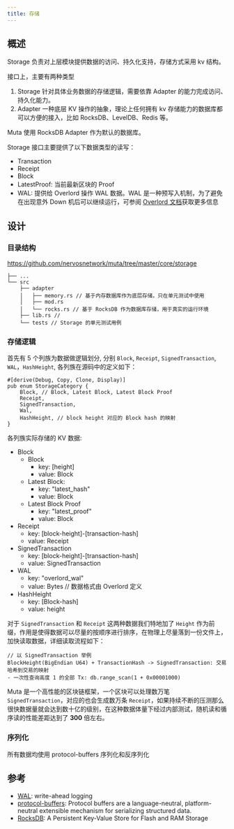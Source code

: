 ```yaml
---
title: 存储
---
```


## 概述

Storage 负责对上层模块提供数据的访问、持久化支持，存储方式采用 kv 结构。

接口上，主要有两种类型
1. Storage 针对具体业务数据的存储逻辑，需要依靠 Adapter 的能力完成访问、持久化能力。
2. Adapter 一种底层 KV 操作的抽象，理论上任何拥有 kv 存储能力的数据库都可以方便的接入，比如 RocksDB、LevelDB、Redis 等。

Muta 使用 RocksDB Adapter 作为默认的数据库。

Storage 接口主要提供了以下数据类型的读写：

- Transaction
- Receipt
- Block
- LatestProof: 当前最新区块的 Proof
- WAL: 提供给 Overlord 操作 WAL 数据。WAL 是一种预写入机制，为了避免在出现意外 Down 机后可以继续运行，可参阅 [Overlord 文档](./overlord.md)获取更多信息

## 设计
### 目录结构
https://github.com/nervosnetwork/muta/tree/master/core/storage
```
├── ...
└── src
    ├── adapter
    │   ├── memory.rs // 基于内存数据库作为底层存储，只在单元测试中使用
    │   ├── mod.rs
    │   └── rocks.rs // 基于 RocksDB 作为数据库存储，用于真实的运行环境
    ├── lib.rs // 
    └── tests // Storage 的单元测试用例
```

### 存储逻辑

首先有 5 个列族为数据做逻辑划分, 分别 `Block`, `Receipt`, `SignedTransaction`, `WAL`，`HashHeight`, 各列族在源码中的定义如下：
```
#[derive(Debug, Copy, Clone, Display)]
pub enum StorageCategory {
    Block, // Block, Latest Block, Latest Block Proof
    Receipt,
    SignedTransaction,
    Wal,
    HashHeight, // block height 对应的 Block hash 的映射
}
```

各列族实际存储的 KV 数据:
- Block
    - Block
        - key: [height]
        - value: Block
    - Latest Block:
        - key: "latest_hash" 
        - value: Block
    - Latest Block Proof
        - key: "latest_proof"
        - value: Block
- Receipt
    - key: [block-height]-[transaction-hash]
    - value: Receipt
- SignedTransaction
    - key: [block-height]-[transaction-hash]
    - value: SignedTransaction
- WAL
    - key: "overlord_wal"
    - value: Bytes // 数据格式由 Overlord 定义
- HashHeight
    - key: [Block-hash]
    - value: height

对于 `SignedTransaction` 和 `Receipt` 这两种数据我们特地加了 `Height` 作为前缀，作用是使得数据可以尽量的按顺序进行排序，在物理上尽量落到一份文件上，加快读取数据，详细读取流程如下：
```
// 以 SignedTransaction 举例
BlockHeight(BigEndian U64) + TransactionHash -> SignedTransaction: 交易哈希到交易的映射
- 一次性查询高度 1 的全部 Tx: db.range_scan(1 + 0x00001000)
```

Muta 是一个高性能的区块链框架，一个区块可以处理数万笔 `SignedTransaction`，对应的也会生成数万条 `Receipt`，如果持续不断的压测那么很快数据量就会达到数十亿的级别，在这种数据体量下经过内部测试，随机读和循序读的性能差距达到了 **300** 倍左右。

### 序列化
所有数据均使用 protocol-buffers 序列化和反序列化

## 参考
- [WAL](https://en.wikipedia.org/wiki/Write-ahead_logging): write-ahead logging 
- [protocol-buffers](https://developers.google.com/protocol-buffers): Protocol buffers are a language-neutral, platform-neutral extensible mechanism for serializing structured data.
- [RocksDB](https://rocksdb.org/): A Persistent Key-Value Store for Flash and RAM Storage
